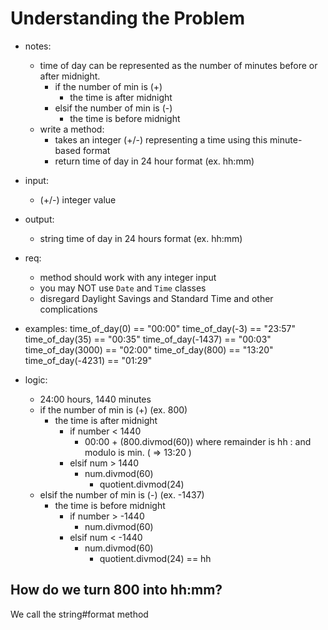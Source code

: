 # Understanding the Problem
- notes:
  - time of day can be represented as the number of minutes before or after midnight.
    - if the number of min is (+)
      - the time is after midnight
    - elsif the number of min is (-)
      - the time is before midnight
  - write a method:
    - takes an integer (+/-) representing a time using this minute-based format
    - return time of day in 24 hour format (ex. hh:mm)

- input:
  - (+/-) integer value
- output:
  - string time of day in 24 hours format (ex. hh:mm)

- req:
  - method should work with any integer input
  - you may NOT use `Date` and `Time` classes
  - disregard Daylight Savings and Standard Time and other complications

- examples:
time_of_day(0) == "00:00"
time_of_day(-3) == "23:57"
time_of_day(35) == "00:35"
time_of_day(-1437) == "00:03"
time_of_day(3000) == "02:00"
time_of_day(800) == "13:20"
time_of_day(-4231) == "01:29"

- logic:
  - 24:00 hours, 1440 minutes
  - if the number of min is (+) (ex. 800)
    - the time is after midnight
      - if number < 1440 
        - 00:00 + (800.divmod(60)) where remainder is hh : and modulo is min. ( => 13:20 ) 
      - elsif num > 1440
        - num.divmod(60)
          - quotient.divmod(24)
  - elsif the number of min is (-) (ex. -1437) 
    - the time is before midnight
      - if number > -1440
        - num.divmod(60)
      - elsif num < -1440
        - num.divmod(60) 
          - quotient.divmod(24) == hh


## How do we turn 800 into hh:mm? 
We call the string#format method
